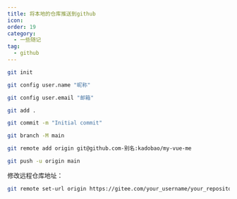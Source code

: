 ```yaml
---
title: 将本地的仓库推送到github
icon: 
order: 19
category:
  - 一些随记
tag:
  - github
---
```




```bash
git init
```

```bash
git config user.name "昵称"
```

```bash
git config user.email "邮箱"
```

```bash
git add .
```

```bash
git commit -m "Initial commit"
```

```bash
git branch -M main
```

```bash
git remote add origin git@github.com-别名:kadobao/my-vue-me
```

```bash
git push -u origin main
```



修改远程仓库地址：
```bash
git remote set-url origin https://gitee.com/your_username/your_repository.git
```